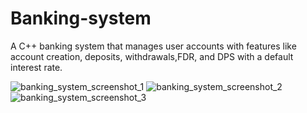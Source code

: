 # Banking-system

A C++ banking system that manages user accounts with features like account creation, deposits, withdrawals,FDR, and DPS with a default interest rate.



![banking_system_screenshot_1](https://github.com/user-attachments/assets/01f137cd-b672-4812-9b15-025a9f746db6)
![banking_system_screenshot_2](https://github.com/user-attachments/assets/fc54f455-6f4c-40d7-8aa7-17173c7aec20)
![banking_system_screenshot_3](https://github.com/user-attachments/assets/2a4907aa-6388-4711-b84b-d33118acd81f)
